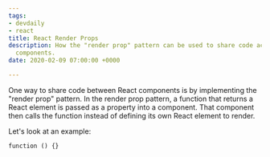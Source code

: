 ```yaml
---
tags:
- devdaily
- react
title: React Render Props
description: How the "render prop" pattern can be used to share code across React
  components.
date: 2020-02-09 07:00:00 +0000

---
```

One way to share code between React components is by implementing the "render prop" pattern. In the render prop pattern, a function that returns a React element is passed as a property into a component. That component then calls the function instead of defining its own React element to render.

Let's look at an example:

    function () {}
